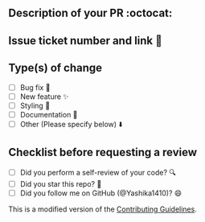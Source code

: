 ## Description of your PR :octocat:

## Issue ticket number and link 🔗

## Type(s) of change

- [ ] Bug fix 🐛
- [ ] New feature ✨
- [ ] Styling 💅
- [ ] Documentation 📄
- [ ] Other (Please specify below) ⬇️

## Checklist before requesting a review
- [ ] Did you perform a self-review of your code? 🔍
- [ ] Did you star this repo? 🌟
- [ ] Did you follow me on GitHub (@Yashika1410)? 😄

This is a modified version of the [Contributing Guidelines]().
